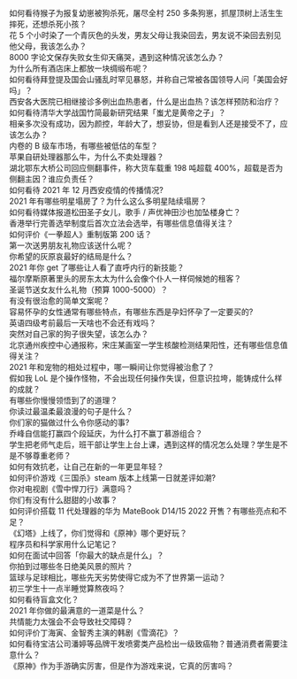 如何看待猴子为报复幼崽被狗杀死，屠尽全村 250 多条狗崽，抓屋顶树上活生生摔死，还想杀死小孩？  
花 5 个小时染了一个青灰色的头发，男友父母让我染回去，男友说不染回去别见他父母，我该怎么办？  
8000 字论文保存失败女生仰天痛哭，遇到这种情况该怎么办？  
为什么所有酒店床上都放一块绸缎布呢？  
如何看待拜登提及国会山骚乱时罕见暴怒，并称自己常被各国领导人问「美国会好吗」？  
西安各大医院已相继接诊多例出血热患者，什么是出血热？该怎样预防和治疗？  
如何看待清华大学战国竹简最新研究结果「蚩尤是黄帝之子」？  
相亲多次没有成功，因为颜控，年龄大了，想妥协，但是看到人还是接受不了，应该怎么办？  
内卷的 B 级车市场，有哪些被低估的车型？  
苹果自研处理器那么牛，为什么不卖处理器？  
湖北鄂东大桥公司回应侧翻事件，称大货车载重 198 吨超载 400%，超载是否为侧翻主因？谁应负责任？  
如何看待 2021 年 12 月西安疫情的传播情况?  
2021 年有哪些明星塌房了？为什么这么多明星陆续塌房？  
如何看待媒体报道松田圣子女儿，歌手 / 声优神田沙也加坠楼身亡？  
香港举行完善选举制度后首次立法会选举，有哪些信息值得关注？  
如何评价《一拳超人》重制版第 200 话？  
第一次送男朋友礼物应该送什么呢？  
你希望的灰原哀最好的结局是什么？  
2021 年你 get 了哪些让人看了直呼内行的新技能？  
福尔摩斯原著里头的房东太太为什么会像个仆人一样伺候她的租客？  
圣诞节送女友什么礼物（预算 1000-5000）？  
有没有很治愈的简单文案呢？  
容易怀孕的女性通常有哪些特点，有哪些东西是孕妇怀孕了一定要买的?  
英语四级考前最后一天啥也不会还有戏吗？  
突然对自己家的狗子很失望，该怎么办？  
北京通州疾控中心通报称，宋庄某画室一学生核酸检测结果阳性，还有哪些信息值得关注？  
2021 年和宠物的相处过程中，哪一瞬间让你觉得被治愈了？  
假如我 LoL 是个操作怪物，不会出现任何操作失误，但意识拉垮，能铸成什么样的成就？  
有哪些你慢慢领悟到了的道理？  
你读过最温柔最浪漫的句子是什么？  
你们家的猫做过什么令你感动的事?  
乔峰自信能打赢四个段延庆，为什么打不赢丁慕游组合？  
学生把老师气走后，班干部让学生上台上课，遇到这样的情况怎么处理？学生是不是不够尊重老师？  
如何有效抗老，让自己在新的一年更显年轻？  
如何评价游戏《三国杀》steam 版本上线第一日就差评如潮?  
你对电视剧《雪中悍刀行》满意吗？  
你们有没有什么甜甜的小故事？  
如何评价搭载 11 代处理器的华为 MateBook D14/15 2022 开售？有哪些亮点和不足？  
《幻塔》上线了，你们觉得和《原神》哪个更好玩？  
程序员和科学家用什么记笔记？  
如何在面试中回答「你最大的缺点是什么」？  
你拍到过哪些冬日绝美风景的照片？  
篮球与足球相比，哪些先天劣势使得它成为不了世界第一运动？  
初三学生十一点半睡觉算熬夜吗？  
如何看待盲盒文化？  
2021 年你做的最满意的一道菜是什么？  
共情能力太强会不会导致社交障碍？  
如何评价丁海寅、金智秀主演的韩剧《雪滴花》？  
如何看待宝洁公司潘婷等品牌干发喷雾类产品检出一级致癌物？普通消费者需要注意什么？  
《原神》作为手游确实厉害，但是作为游戏来说，它真的厉害吗？  
